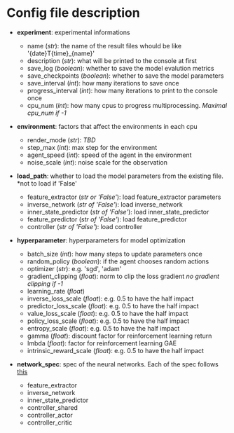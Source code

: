 # Config file description

- **experiment**: experimental informations
    - name (*str*): the name of the result files whould be like '{date}T{time}_{name}'
    - description (*str*): what will be printed to the console at first
    - save_log (*boolean*): whether to save the model evalution metrics
    - save_checkpoints (*boolean*): whether to save the model parameters
    - save_interval (*int*): how many iterations to save once
    - progress_interval (*int*): how many iterations to print to the console once
    - cpu_num (*int*): how many cpus to progress multiprocessing. *Maximal cpu_num if -1*

- **environment**: factors that affect the environments in each cpu
    - render_mode (*str*): *TBD*
    - step_max (*int*): max step for the environment
    - agent_speed (*int*): speed of the agent in the environment
    - noise_scale (*int*): noise scale for the observation

- **load_path**: whether to load the model parameters from the existing file. *not to load if 'False'
    - feature_extractor (*str or 'False'*): load feature_extractor parameters
    - inverse_network (*str of 'False'*): load inverse_network
    - inner_state_predictor (*str of 'False'*): load inner_state_predictor
    - feature_predictor (*str of 'False'*): load feature_predictor
    - controller (*str of 'False'*): load controller

- **hyperparameter**: hyperparameters for model optimization
    - batch_size (*int*): how many steps to update parameters once
    - random_policy (*boolean*): if the agent chooses random actions
    - optimizer (*str*): e.g. 'sgd', 'adam'
    - gradient_clipping (*float*): norm to clip the loss gradient *no gradient clipping if -1*
    - learning_rate (*float*)
    - inverse_loss_scale (*float*): e.g. 0.5 to have the half impact
    - predictor_loss_scale (*float*): e.g. 0.5 to have the half impact
    - value_loss_scale (*float*): e.g. 0.5 to have the half impact
    - policy_loss_scale (*float*): e.g. 0.5 to have the half impact
    - entropy_scale (*float*): e.g. 0.5 to have the half impact
    - gamma (*float*): discount factor for reinforcement learning return
    - lmbda (*float*): factor for reinforcement learning GAE
    - intrinsic_reward_scale (*float*): e.g. 0.5 to have the half impact

- **network_spec**: spec of the neural networks. Each of the spec follows [this](https://github.com/khhandrea/pytorch-custom-module)
    - feature_extractor
    - inverse_network
    - inner_state_predictor
    - controller_shared
    - controller_actor
    - controller_critic